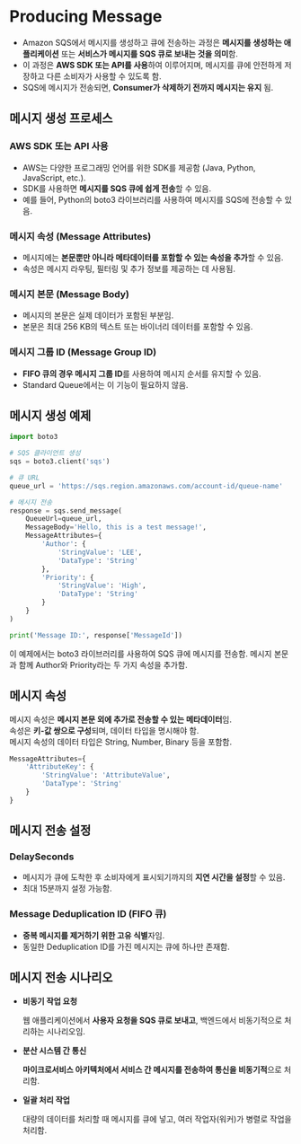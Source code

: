 # Producing Message

* Amazon SQS에서 메시지를 생성하고 큐에 전송하는 과정은 **메시지를 생성하는 애플리케이션** 또는 **서비스가 메시지를 SQS 큐로 보내는 것을 의미**함. 
* 이 과정은 **AWS SDK 또는 API를 사용**하여 이루어지며, 메시지를 큐에 안전하게 저장하고 다른 소비자가 사용할 수 있도록 함.
* SQS에 메시지가 전송되면, **Consumer가 삭제하기 전까지 메시지는 유지** 됨.

## 메시지 생성 프로세스

### AWS SDK 또는 API 사용

* AWS는 다양한 프로그래밍 언어를 위한 SDK를 제공함 (Java, Python, JavaScript, etc.).
* SDK를 사용하면 **메시지를 SQS 큐에 쉽게 전송**할 수 있음.
* 예를 들어, Python의 boto3 라이브러리를 사용하여 메시지를 SQS에 전송할 수 있음.

### 메시지 속성 (Message Attributes)

* 메시지에는 **본문뿐만 아니라 메타데이터를 포함할 수 있는 속성을 추가**할 수 있음.
* 속성은 메시지 라우팅, 필터링 및 추가 정보를 제공하는 데 사용됨.

### 메시지 본문 (Message Body)

* 메시지의 본문은 실제 데이터가 포함된 부분임.
* 본문은 최대 256 KB의 텍스트 또는 바이너리 데이터를 포함할 수 있음.

### 메시지 그룹 ID (Message Group ID)

* **FIFO 큐의 경우 메시지 그룹 ID**를 사용하여 메시지 순서를 유지할 수 있음.
* Standard Queue에서는 이 기능이 필요하지 않음.

## 메시지 생성 예제

``` python
import boto3

# SQS 클라이언트 생성
sqs = boto3.client('sqs')

# 큐 URL
queue_url = 'https://sqs.region.amazonaws.com/account-id/queue-name'

# 메시지 전송
response = sqs.send_message(
    QueueUrl=queue_url,
    MessageBody='Hello, this is a test message!',
    MessageAttributes={
        'Author': {
            'StringValue': 'LEE',
            'DataType': 'String'
        },
        'Priority': {
            'StringValue': 'High',
            'DataType': 'String'
        }
    }
)

print('Message ID:', response['MessageId'])
```

이 예제에서는 boto3 라이브러리를 사용하여 SQS 큐에 메시지를 전송함. 메시지 본문과 함께 Author와 Priority라는 두 가지 속성을 추가함.

## 메시지 속성

메시지 속성은 **메시지 본문 외에 추가로 전송할 수 있는 메타데이터**임.  
속성은 **키-값 쌍으로 구성**되며, 데이터 타입을 명시해야 함.  
메시지 속성의 데이터 타입은 String, Number, Binary 등을 포함함.

``` python
MessageAttributes={
    'AttributeKey': {
        'StringValue': 'AttributeValue',
        'DataType': 'String'
    }
}
```

## 메시지 전송 설정

### DelaySeconds

* 메시지가 큐에 도착한 후 소비자에게 표시되기까지의 **지연 시간을 설정**할 수 있음.
* 최대 15분까지 설정 가능함.

### Message Deduplication ID (FIFO 큐)

* **중복 메시지를 제거하기 위한 고유 식별**자임.
* 동일한 Deduplication ID를 가진 메시지는 큐에 하나만 존재함.

## 메시지 전송 시나리오

* **비동기 작업 요청**

    웹 애플리케이션에서 **사용자 요청을 SQS 큐로 보내고**, 백엔드에서 비동기적으로 처리하는 시나리오임.

* **분산 시스템 간 통신**

    **마이크로서비스 아키텍처에서 서비스 간 메시지를 전송하여 통신을 비동기적**으로 처리함.

* **일괄 처리 작업**

    대량의 데이터를 처리할 때 메시지를 큐에 넣고, 여러 작업자(워커)가 병렬로 작업을 처리함.